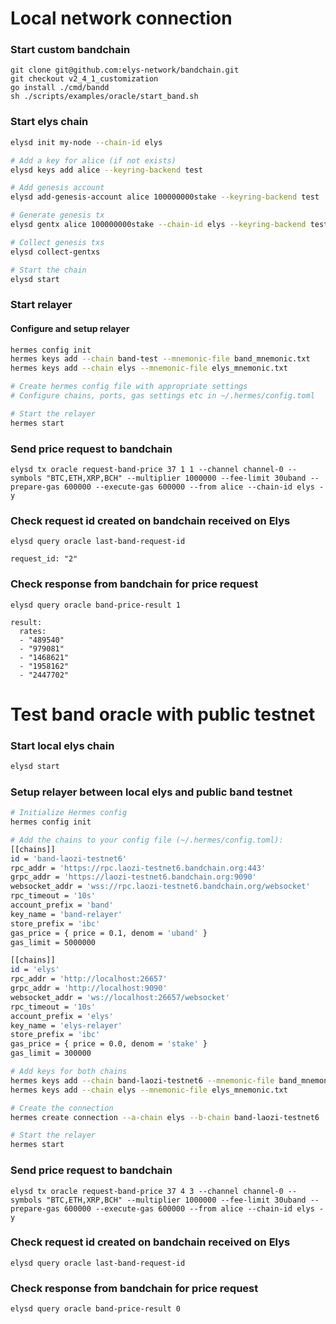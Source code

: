 # Local network connection

### Start custom bandchain

```
git clone git@github.com:elys-network/bandchain.git
git checkout v2_4_1_customization
go install ./cmd/bandd
sh ./scripts/examples/oracle/start_band.sh
```

### Start elys chain

```bash
elysd init my-node --chain-id elys

# Add a key for alice (if not exists)
elysd keys add alice --keyring-backend test

# Add genesis account
elysd add-genesis-account alice 100000000stake --keyring-backend test

# Generate genesis tx
elysd gentx alice 100000000stake --chain-id elys --keyring-backend test

# Collect genesis txs
elysd collect-gentxs

# Start the chain
elysd start
```

### Start relayer

#### Configure and setup relayer

```bash
hermes config init
hermes keys add --chain band-test --mnemonic-file band_mnemonic.txt
hermes keys add --chain elys --mnemonic-file elys_mnemonic.txt

# Create hermes config file with appropriate settings
# Configure chains, ports, gas settings etc in ~/.hermes/config.toml

# Start the relayer
hermes start
```

### Send price request to bandchain

```
elysd tx oracle request-band-price 37 1 1 --channel channel-0 --symbols "BTC,ETH,XRP,BCH" --multiplier 1000000 --fee-limit 30uband --prepare-gas 600000 --execute-gas 600000 --from alice --chain-id elys -y
```

### Check request id created on bandchain received on Elys

```
elysd query oracle last-band-request-id

request_id: "2"
```

### Check response from bandchain for price request

```
elysd query oracle band-price-result 1

result:
  rates:
  - "489540"
  - "979081"
  - "1468621"
  - "1958162"
  - "2447702"
```

# Test band oracle with public testnet

### Start local elys chain

```bash
elysd start
```

### Setup relayer between local elys and public band testnet

```bash
# Initialize Hermes config
hermes config init

# Add the chains to your config file (~/.hermes/config.toml):
[[chains]]
id = 'band-laozi-testnet6'
rpc_addr = 'https://rpc.laozi-testnet6.bandchain.org:443'
grpc_addr = 'https://laozi-testnet6.bandchain.org:9090'
websocket_addr = 'wss://rpc.laozi-testnet6.bandchain.org/websocket'
rpc_timeout = '10s'
account_prefix = 'band'
key_name = 'band-relayer'
store_prefix = 'ibc'
gas_price = { price = 0.1, denom = 'uband' }
gas_limit = 5000000

[[chains]]
id = 'elys'
rpc_addr = 'http://localhost:26657'
grpc_addr = 'http://localhost:9090'
websocket_addr = 'ws://localhost:26657/websocket'
rpc_timeout = '10s'
account_prefix = 'elys'
key_name = 'elys-relayer'
store_prefix = 'ibc'
gas_price = { price = 0.0, denom = 'stake' }
gas_limit = 300000

# Add keys for both chains
hermes keys add --chain band-laozi-testnet6 --mnemonic-file band_mnemonic.txt
hermes keys add --chain elys --mnemonic-file elys_mnemonic.txt

# Create the connection
hermes create connection --a-chain elys --b-chain band-laozi-testnet6

# Start the relayer
hermes start
```

### Send price request to bandchain

```
elysd tx oracle request-band-price 37 4 3 --channel channel-0 --symbols "BTC,ETH,XRP,BCH" --multiplier 1000000 --fee-limit 30uband --prepare-gas 600000 --execute-gas 600000 --from alice --chain-id elys -y
```

### Check request id created on bandchain received on Elys

```
elysd query oracle last-band-request-id
```

### Check response from bandchain for price request

```
elysd query oracle band-price-result 0
```
